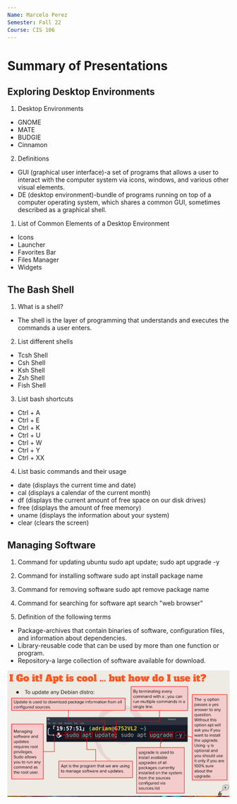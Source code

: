 ```yaml
---
Name: Marcelo Perez
Semester: Fall 22
Course: CIS 106
---
```


# Summary of Presentations

## Exploring Desktop Environments

1. Desktop Environments
- GNOME
- MATE
- BUDGIE
- Cinnamon 

2. Definitions
- GUI (graphical user interface)-a set of programs that allows a user to interact with the computer system via icons, windows, and various other visual elements. 
- DE (desktop environment)-bundle of programs running on top of a computer operating system, which shares a common GUI, sometimes described as a graphical shell.  

1. List of Common Elements of a Desktop Environment 
- Icons
- Launcher
- Favorites Bar
- Files Manager
- Widgets

## The Bash Shell

1. What is a shell?
- The shell is the layer of programming that understands and executes the commands a user enters. 
   
2. List different shells
- Tcsh Shell
- Csh Shell
- Ksh Shell
- Zsh Shell
- Fish Shell

3. List bash shortcuts 
- Ctrl + A 
- Ctrl + E
- Ctrl + K
- Ctrl + U
- Ctrl + W
- Ctrl + Y
- Ctrl + XX

4. List basic commands and their usage
- date (displays the current time and date)
- cal (displays a calendar of the current month)
- df (displays the current amount of free space on our disk drives)
- free (displays the amount of free memory)
- uname (displays the information about your system)
- clear (clears the screen)
  
## Managing Software 

1. Command for updating ubuntu 
sudo apt update; sudo apt upgrade -y

2. Command for installing software
sudo apt install package name
  
3. Command for removing software
sudo apt remove package name
  
4. Command for searching for software
apt search "web browser"
  
5. Definition of the following terms
- Package-archives that contain binaries of software, configuration files, and information about dependencies.
- Library-reusable code that can be used by more than one function or program. 
- Repository-a large collection of software available for download. 
  
![ubuntu-update](ubuntu-update.png)
